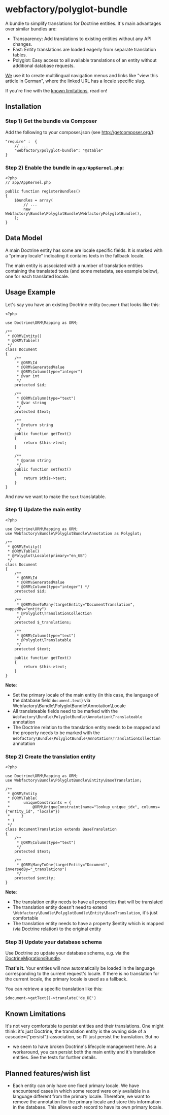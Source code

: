 webfactory/polyglot-bundle
==========================

A bundle to simplify translations for Doctrine entities. It's main advantages over similar bundles are:

* Transparency: Add translations to existing entities without any API changes.
* Fast: Entity translations are loaded eagerly from separate translation tables.
* Polyglot: Easy access to all available translations of an entity without additional database requests.

[We](https://www.webfactory.de/) use it to create multilingual navigation menus and links like "view this article in
German", where the linked URL has a locale specific slug.

If you're fine with the [known limitations](#KnownLimitations), read on!


Installation
------------

### Step 1) Get the bundle via Composer
Add the following to your composer.json (see http://getcomposer.org/):

    "require" :  {
        // ...
        "webfactory/polyglot-bundle": "@stable"
    }

### Step 2) Enable the bundle in `app/AppKernel.php`:

    <?php
    // app/AppKernel.php
    
    public function registerBundles()
    {
        $bundles = array(
            // ...
            new Webfactory\Bundle\PolyglotBundle\WebfactoryPolyglotBundle(),
        );
    }


Data Model
----------

A main Doctrine entity has some are locale specific fields. It is marked with a "primary locale" indicating it contains
texts in the fallback locale.

The main entity is associated with a number of translation entities containing the translated texts (and some metadata,
see example below), one for each translated locale.


Usage Example
-------------

Let's say you have an existing Doctrine entity `Document` that looks like this:

    <?php
    
    use Doctrine\ORM\Mapping as ORM;
    
    /**
     * @ORM\Entity()
     * @ORM\Table()
     */
    class Document
    {
        /**
         * @ORM\Id
         * @ORM\GeneratedValue
         * @ORM\Column(type="integer")
         * @var int
         */
        protected $id;
    
        /**
         * @ORM\Column(type="text")
         * @var string
         */
        protected $text;

        /**
         * @return string
         */
        public function getText()
        {
            return $this->text;
        }
    
        /**
         * @param string
         */
        public function setText()
        {
            return $this->text;
        }
    }


And now we want to make the `text` translatable.

### Step 1) Update the main entity

    <?php

    use Doctrine\ORM\Mapping as ORM;
    use Webfactory\Bundle\PolyglotBundle\Annotation as Polyglot;

    /**
     * @ORM\Entity()
     * @ORM\Table()
     * @Polyglot\Locale(primary="en_GB")
     */
    class Document
    {
        /**
         * @ORM\Id
         * @ORM\GeneratedValue
         * @ORM\Column(type="integer") */
        protected $id;

        /**
         * @ORM\OneToMany(targetEntity="DocumentTranslation", mappedBy="entity")
         * @Polyglot\TranslationCollection
         */
        protected $_translations;

        /**
         * @ORM\Column(type="text")
         * @Polyglot\Translatable
         */
        protected $text;

        public function getText()
        {
            return $this->text;
        }
    }

**Note**:

* Set the primary locale of the main entity (in this case, the language of the database field `document.text`) via
  Webfactory\Bundle\PolyglotBundle\Annotation\Locale
* All translateable fields need to be marked with the `Webfactory\Bundle\PolyglotBundle\Annotation\Translateable`
  annotation
* The Doctrine relation to the translation entity needs to be mapped and the property needs to be marked with the
  `Webfactory\Bundle\PolyglotBundle\Annotation\TranslationCollection` annotation

### Step 2) Create the translation entity

    <?php
        
    use Doctrine\ORM\Mapping as ORM;
    use Webfactory\Bundle\PolyglotBundle\Entity\BaseTranslation;
    
    /**
     * @ORM\Entity
     * @ORM\Table(
     *      uniqueConstraints = {
     *          @ORM\UniqueConstraint(name="lookup_unique_idx", columns={"entity_id", "locale"})
     *     }
     * )
     */
    class DocumentTranslation extends BaseTranslation
    {
        /**
         * @ORM\Column(type="text")
         */
        protected $text;

        /**
         * @ORM\ManyToOne(targetEntity="Document", inversedBy="_translations")
         */
        protected $entity;
    }

**Note**:

* The translation entity needs to have all properties that will be translated
* The translation entity doesn't need to extend `\Webfactory\Bundle\PolyglotBundle\Entity\BaseTranslation`, it's just
  comfortable
* The translation entity needs to have a property $entity which is mapped (via Doctrine relation) to the original entity


### Step 3) Update your database schema

Use Doctrine zo update your database schema, e.g. via the
[DoctrineMigrationsBundle](https://github.com/Doctrine/DoctrineMigrationsBundle).


**That's it.**
Your entities will now automatically be loaded in the language corresponding to the current request's locale.
If there is no translation for the current locale, the primary locale is used as a fallback.

You can retrieve a specific translation like this:

    $document->getText()->translate('de_DE')


Known Limitations
-----------------

It's not very comfortable to persist entities and their translations. One might think: it's just Doctrine, the
translation entity is the owning side of a cascade={"persist"}-association, so I'll just persist the translation. But no
- we seem to have broken Doctrine's lifecycle management here. As a workaround, you can persist both the main entity and
it's translation entities. See the tests for further details.


Planned features/wish list
--------------------------

* Each entity can only have one fixed primary locale. 
  We have encountered cases in which some record were only available in a language different from the primary locale.
  Therefore, we want to remove the annotation for the primary locale and store this information in the database. This allows each record to have its own primary locale.
